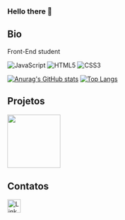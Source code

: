 ### Hello there 👋

## Bio

Front-End student 

![JavaScript](https://img.shields.io/badge/JavaScript-323330?style=for-the-badge&logo=javascript&logoColor=F7DF1E)
![HTML5](https://img.shields.io/badge/HTML5-E34F26?style=for-the-badge&logo=html5&logoColor=white)
![CSS3](https://img.shields.io/badge/CSS3-1572B6?style=for-the-badge&logo=css3&logoColor=white)

[![Anurag's GitHub stats](https://github-readme-stats.vercel.app/api?username=viccarv&theme=radical)](https://github.com/anuraghazra/github-readme-stats)
[![Top Langs](https://github-readme-stats.vercel.app/api/top-langs/?username=viccarv&layout=compact&theme=radical)](https://github.com/anuraghazra/github-readme-stats)

## Projetos

<a href="https://github.com/viccarv/vicgit.github.io">
<img height="120cm" src="https://github-readme-stats.vercel.app/api/pin/?username=viccarv&repo=vicgit.github.io&theme=radical" /></a>


## Contatos

[<img src='https://img.shields.io/badge/LinkedIn-0077B5?style=for-the-badge&logo=linkedin&logoColor=white' alt='Linkedin' height='30'>](https://www.linkedin.com/in/victor-carvalho-a3a975251/)
